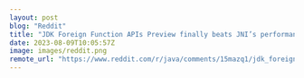 ```yaml
---
layout: post
blog: "Reddit"
title: "JDK Foreign Function APIs Preview finally beats JNI’s performance"
date: 2023-08-09T10:05:57Z
image: images/reddit.png
remote_url: "https://www.reddit.com/r/java/comments/15mazq1/jdk_foreign_function_apis_preview_finally_beats/"
---
```

